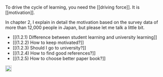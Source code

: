 
To drive the cycle of learning, you need the [[driving force]]. It is [[motivation]].

In chapter 2, I explain in detail the motivation based on the survey data of more than 12,000 people in Japan, but please let me talk a little bit.

- [[(1.2.1) Difference between student learning and university learning]]
- [[(1.2.2) How to keep motivated?]]
- [[(1.2.3) Should I go to university?]]
- [[(1.2.4) How to find good references?]]
- [[(1.2.5) How to choose better paper book?]]

<img src='https://scrapbox.io/api/pages/nishio/en/icon' alt='en.icon' height="19.5"/>